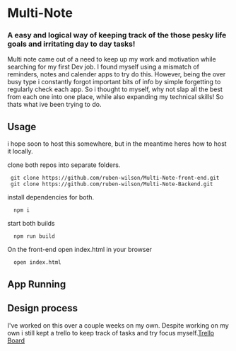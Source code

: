 # Multi-Note

### A easy and logical way of keeping track of the those pesky life goals and irritating day to day tasks!

Multi note came out of a need to keep up my work and motivation while searching for my first Dev job. I found myself using a mismatch of reminders, notes and calender apps to try do this. However, being the over busy type i constantly forgot important bits of info by simple forgetting to regularly check each app. 
  So i thought to myself, why not slap all the best from each one into one place, while also expanding my technical skills! So thats what ive been trying to do.

## Usage
 i hope soon to host this somewhere, but in the meantime heres how to host it locally.

 clone both repos into separate folders.
 ```linux
  git clone https://github.com/ruben-wilson/Multi-Note-front-end.git
  git clone https://github.com/ruben-wilson/Multi-Note-Backend.git
 ```

install dependencies for both.
```linux
  npm i 
```

start both builds 
```linux
  npm run build
```

On the front-end open index.html in your browser
```linux
  open index.html
```

## App Running 


## Design process 

I've worked on this over a couple weeks on my own. Despite working on my own i still kept a trello to keep track of tasks and try focus myself.[Trello Board](https://trello.com/b/wYPequ14/tasks-app)
